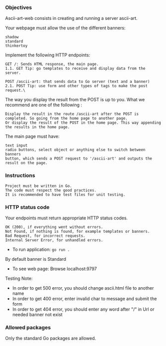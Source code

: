 ### Objectives

   Ascii-art-web consists in creating and running a server ascii-art.

Your webpage must allow the use of the different banners:

    shadow
    standard
    thinkertoy

Implement the following HTTP endpoints:

    GET /: Sends HTML response, the main page.
    1.1. GET Tip: go templates to receive and display data from the server.

    POST /ascii-art: that sends data to Go server (text and a banner)
    2.1. POST Tip: use form and other types of tags to make the post request.\

The way you display the result from the POST is up to you. What we recommend are one of the following :

    Display the result in the route /ascii-art after the POST is completed. So going from the home page to another page.
    Or display the result of the POST in the home page. This way appending the results in the home page.

The main page must have:

    text input
    radio buttons, select object or anything else to switch between banners
    button, which sends a POST request to '/ascii-art' and outputs the result on the page.

### Instructions

    Project must be written in Go.
    The code must respect the good practices.
    It is recommended to have test files for unit testing.

### HTTP status code

Your endpoints must return appropriate HTTP status codes.

    OK (200), if everything went without errors.
    Not Found, if nothing is found, for example templates or banners.
    Bad Request, for incorrect requests.
    Internal Server Error, for unhandled errors.

- To run application:
`
go run .
`

By default banner is Standard
- To see web page:
Browse localhost:9797

Testing Note:
- In order to get 500 error, you should change ascii.html file to another name
- In order to get 400 error, enter invalid char to message and submit the form
- In order to get 404 error, you should enter any word after "/" in Url or needed banner not exist


### Allowed packages

Only the standard Go packages are allowed.
